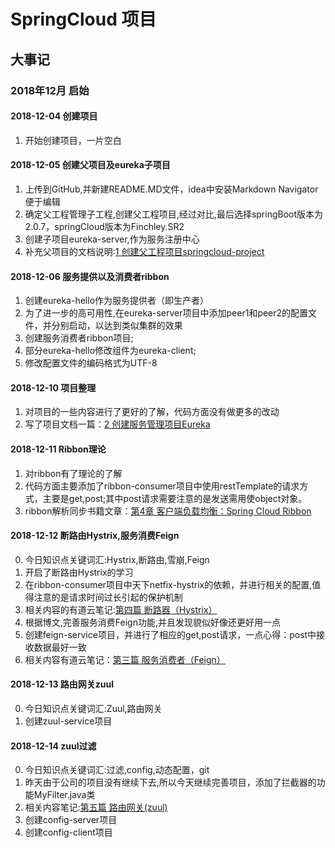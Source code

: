 # SpringCloud 项目
## 大事记
### 2018年12月 启始

#### 2018-12-04 创建项目

1. 开始创建项目，一片空白

#### 2018-12-05 创建父项目及eureka子项目

1. 上传到GitHub,并新建README.MD文件，idea中安装Markdown Navigator便于编辑
2. 确定父工程管理子工程,创建父工程项目,经过对比,最后选择springBoot版本为2.0.7，springCloud版本为Finchley.SR2
3. 创建子项目eureka-server,作为服务注册中心
4. 补充父项目的文档说明:[1 创建父工程项目springcloud-project](http://note.youdao.com/noteshare?id=ef82aa4473d6b14f5a43a7ffe070bb88&sub=8FE577EF990943B9A0FA7F8EA4A56E4B)

#### 2018-12-06 服务提供以及消费者ribbon

1. 创建eureka-hello作为服务提供者（即生产者）
2. 为了进一步的高可用性,在eureka-server项目中添加peer1和peer2的配置文件，并分别启动，以达到类似集群的效果
3. 创建服务消费者ribbon项目;
4. 部分eureka-hello修改组件为eureka-client;
5. 修改配置文件的编码格式为UTF-8

#### 2018-12-10 项目整理

1. 对项目的一些内容进行了更好的了解，代码方面没有做更多的改动
2. 写了项目文档一篇：[2 创建服务管理项目Eureka](https://note.youdao.com/share/?id=bf22e8c2b01bff5bacced20a33229d9a&type=note#/)

#### 2018-12-11 Ribbon理论

1. 对ribbon有了理论的了解
2. 代码方面主要添加了ribbon-consumer项目中使用restTemplate的请求方式，主要是get,post;其中post请求需要注意的是发送需用使object对象。
3. ribbon解析同步书籍文章：[第4章 客户端负载均衡：Spring Cloud Ribbon](http://note.youdao.com/noteshare?id=d3cad9ceaf5741208445e5ad1442465e&sub=50C8BFC252B84B20ACED4E61888D2147)

#### 2018-12-12 断路由Hystrix,服务消费Feign

0. 今日知识点关键词汇:Hystrix,断路由,雪崩,Feign
1. 开启了断路由Hystrix的学习
2. 在ribbon-consumer项目中天下netfix-hystrix的依赖，并进行相关的配置,值得注意的是请求时间过长引起的保护机制
3. 相关内容的有道云笔记:[第四篇 断路器（Hystrix）](http://note.youdao.com/noteshare?id=0d720db065bc0c3db2553be4fb30c267&sub=EC7C1BC7B7DC452A8B99A52CD4E448DA)
4. 根据博文,完善服务消费Feign功能,并且发现貌似好像还更好用一点
5. 创建feign-service项目，并进行了相应的get,post请求，一点心得：post中接收数据最好一致
6. 相关内容有道云笔记：[第三篇 服务消费者（Feign）](http://note.youdao.com/noteshare?id=7ca6a23f108e607c56674165657d7674&sub=E98F372DC51A462CBD1A39EC044F194D)

#### 2018-12-13 路由网关zuul
0. 今日知识点关键词汇:Zuul,路由网关
1. 创建zuul-service项目

#### 2018-12-14 zuul过滤
0. 今日知识点关键词汇:过滤,config,动态配置，git
1. 昨天由于公司的项目没有继续下去,所以今天继续完善项目，添加了拦截器的功能MyFilter.java类
2. 相关内容笔记:[第五篇  路由网关(zuul)](http://note.youdao.com/noteshare?id=5a2fd632e830bff42958d8191ab6ca0f&sub=EF6F617BFE954F1582AD3A8D21C0CD22)
3. 创建config-server项目
4. 创建config-client项目

